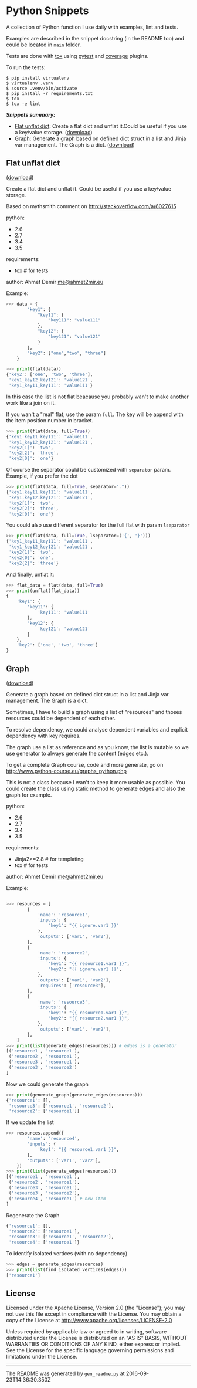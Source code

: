 
# Python Snippets

A collection of Python function I use daily with examples, lint and tests.

Examples are described in the snippet docstring (in the README too) and could be located in `main` folder.

Tests are done with [tox](http://tox.testrun.org/) using [pytest](http://pytest.org/latest/) and [coverage](https://github.com/pytest-dev/pytest-cov) plugins.

To run the tests:

    $ pip install virtualenv
    $ virtualenv .venv
    $ source .venv/bin/activate
    $ pip install -r requirements.txt
    $ tox
    $ tox -e lint

_**Snippets summary:**_

* [Flat unflat dict](#flat-unflat-dict): Create a flat dict and unflat it.Could be useful if you use a key/value storage. ([download](https://raw.githubusercontent.com/ahmet2mir/python-snippets/master/snippets/flat_unflat_dict.py))
* [Graph](#graph): Generate a graph based on defined dict struct in a list and Jinja var management. The Graph is a dict. ([download](https://raw.githubusercontent.com/ahmet2mir/python-snippets/master/snippets/graph.py))

## Flat unflat dict
([download](https://raw.githubusercontent.com/ahmet2mir/python-snippets/master/snippets/flat_unflat_dict.py))

Create a flat dict and unflat it.
Could be useful if you use a key/value storage.

Based on mythsmith comment on http://stackoverflow.com/a/6027615

python:

- 2.6
- 2.7
- 3.4
- 3.5

requirements:

- tox # for tests

author: Ahmet Demir <me@ahmet2mir.eu>

Example:

```python
>>> data = {
        "key1": {
            "key11": {
                "key111": "value111"
            },
            "key12": {
                "key121": "value121"
            }
        },
        "key2": ["one","two", "three"]
    }

>>> print(flat(data))
{'key2': ['one', 'two', 'three'],
 'key1_key12_key121': 'value121',
 'key1_key11_key111': 'value111'}
```

In this case the list is not flat beacause you probably
wan't to make another work like a join on it.

If you wan't a "real" flat, use the param `full`.
The key will be append with the item position number in bracket.

```python
>>> print(flat(data, full=True))
{'key1_key11_key111': 'value111',
 'key1_key12_key121': 'value121',
 'key2[1]': 'two',
 'key2[2]': 'three',
 'key2[0]': 'one'}
```

Of course the separator could be customized with `separator` param.
Example, if you prefer the dot

```python
>>> print(flat(data, full=True, separator="."))
{'key1.key11.key111': 'value111',
 'key1.key12.key121': 'value121',
 'key2[1]': 'two',
 'key2[2]': 'three',
 'key2[0]': 'one'}
```

You could also use different separator for the full flat
with param `lseparator`

```python
>>> print(flat(data, full=True, lseparator=('{', '}')))
{'key1_key11_key111': 'value111',
 'key1_key12_key121': 'value121',
 'key2{1}': 'two',
 'key2{0}': 'one',
 'key2{2}': 'three'}
```

And finally, unflat it:

```python
>>> flat_data = flat(data, full=True)
>>> print(unflat(flat_data))
{
    'key1': {
        'key11': {
            'key111': 'value111'
        },
        'key12': {
            'key121': 'value121'
        }
    },
    'key2': ['one', 'two', 'three']
}
```

## Graph
([download](https://raw.githubusercontent.com/ahmet2mir/python-snippets/master/snippets/graph.py))

Generate a graph based on defined dict struct in a list
 and Jinja var management. The Graph is a dict.

Sometimes, I have to build a graph using a list of "resources" and
thoses resources could be dependent of each other.

To resolve dependency, we could analyse dependent variables and explicit
dependency with key requires.

The graph use a list as reference and as you know, the list is mutable
so we use generator to always generate the content (edges etc.).

To get a complete Graph course, code and more generate,
go on http://www.python-course.eu/graphs_python.php

This is not a class because I wan't to keep it more usable as possible.
You could create the class using static method to generate edges
and also the graph for example.

python:

- 2.6
- 2.7
- 3.4
- 3.5

requirements:

- Jinja2>=2.8 # for templating
- tox # for tests

author: Ahmet Demir <me@ahmet2mir.eu>

Example:

```python

>>> resources = [
        {
            'name': 'resource1',
            'inputs': {
                'key1': "{{ ignore.var1 }}"
            },
            'outputs': ['var1', 'var2'],
        },
        {
            'name': 'resource2',
            'inputs': {
                'key1': "{{ resource1.var1 }}",
                'key2': "{{ ignore.var1 }}",
            },
            'outputs': ['var1', 'var2'],
            'requires': ['resource3'],
        },
        {
            'name': 'resource3',
            'inputs': {
                'key1': "{{ resource1.var1 }}",
                'key2': "{{ resource2.var1 }}",
            },
            'outputs': ['var1', 'var2'],
        },
    ]
>>> print(list(generate_edges(resources))) # edges is a generator
[('resource1', 'resource1'),
 ('resource2', 'resource1'),
 ('resource3', 'resource1'),
 ('resource3', 'resource2')
]

```

Now we could generate the graph

```python
>>> print(generate_graph(generate_edges(resources)))
{'resource1': [],
 'resource3': ['resource1', 'resource2'],
 'resource2': ['resource1']}
```

If we update the list

```python
>>> resources.append({
        'name': 'resource4',
        'inputs': {
            'key1': "{{ resource1.var1 }}",
        },
        'outputs': ['var1', 'var2'],
    })
>>> print(list(generate_edges(resources)))
[('resource1', 'resource1'),
 ('resource2', 'resource1'),
 ('resource3', 'resource1'),
 ('resource3', 'resource2'),
 ('resource4', 'resource1') # new item
]
```

Regenerate the Graph

```python
{'resource1': [],
 'resource2': ['resource1'],
 'resource3': ['resource1', 'resource2'],
 'resource4': ['resource1']}
```

To identify isolated vertices (with no dependency)

```python
>>> edges = generate_edges(resources)
>>> print(list(find_isolated_vertices(edges)))
['resource1']
```


## License

Licensed under the Apache License, Version 2.0 (the "License"); you may
not use this file except in compliance with the License. You may obtain
a copy of the License at http://www.apache.org/licenses/LICENSE-2.0

Unless required by applicable law or agreed to in writing, software
distributed under the License is distributed on an "AS IS" BASIS, WITHOUT
WARRANTIES OR CONDITIONS OF ANY KIND, either express or implied. See the
License for the specific language governing permissions and limitations
under the License.

---

The README was generated by `gen_readme.py` at 2016-09-23T14:36:30.350Z
